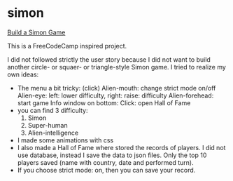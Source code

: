 # simon

<a href="https://www.freecodecamp.org/learn/coding-interview-prep/take-home-projects/build-a-simon-game" target="_blank">Build a Simon Game</a>

This is a FreeCodeCamp inspired project.

I did not followed strictly the user story because I did not want to build another circle- or squaer- or triangle-style Simon game.
I tried to realize my own ideas:
  - The menu a bit tricky: (click)
      Alien-mouth: change strict mode on/off
      Alien-eye: left: lower difficulty, right: raise: difficulty
      Alien-forehead: start game
      Info window on bottom: Click: open Hall of Fame
  - you can find 3 difficulty:
      1. Simon
      2. Super-human
      3. Alien-intelligence
  - I made some animations with css
  - I also made a Hall of Fame where stored the records of players. I did not use database, instead I save  the data to json files. Only  the top 10 players saved (name with country, date and performed turn).
  - If you choose strict mode: on, then you can save your record. 

